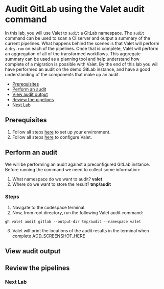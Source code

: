 # Audit GitLab using the Valet audit command

In this lab, you will use Valet to `audit` a GitLab namespace. The `audit` command can be used to scan a CI server and output a summary of the current pipelines.
What happens behind the scenes is that Valet will perform a `dry-run` on each of the pipelines.  Once that is complete, Valet will perform an aggregation of all of the transformed workflows. This aggregate summary can be used as a planning tool and help understand how complete of a migration is possible with Valet.
By the end of this lab you will have performed an audit on the demo GitLab instance, and have a good understanding of the components that make up an audit.

- [Prerequisites](#prerequisites)
- [Perform an audit](#perform-an-audit)
- [View audit output](#view-audit-output)
- [Review the pipelines](#review-the-pipelines)
- [Next Lab](#next-lab)

## Prerequisites

1. Follow all steps [here](../gitlab#readme) to set up your environment.
2. Follow all steps [here](../gitlab#valet-configure-lab) to configure Valet.

## Perform an audit

We will be performing an audit against a preconfigured GitLab instance. Before running the command we need to collect some information:

  1. What namespace do we want to audit? __valet__
  2. Where do we want to store the result? __tmp/audit__

### Steps

1. Navigate to the codespace terminal.
2. Now, from root directory, run the following Valet audit command:
  
```
gh valet audit gitlab --output-dir tmp/audit --namespace valet
```

3. Valet will print the locations of the audit results in the terminal when complete
   ADD_SCREENSHOT_HERE

## View audit output

## Review the pipelines

### Next Lab
